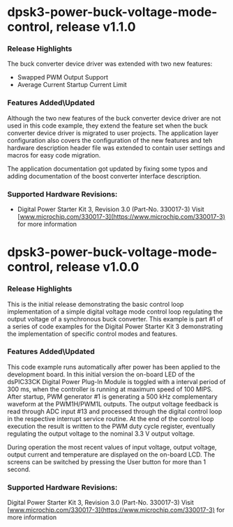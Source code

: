 # dpsk3-power-buck-voltage-mode-control, release v1.1.0

### Release Highlights
The buck converter device driver was extended with two new features:

- Swapped PWM Output Support
- Average Current Startup Current Limit

### Features Added\Updated
Although the two new features of the buck converter device driver are not used in this code example, they extend the feature set when the buck converter device driver is migrated to user projects.
The application layer configuration also covers the configuration of the new features and teh hardware description header file was extended to contain user settings and macros for easy code migration.

The application documentation got updated by fixing some typos and adding documentation of the boost converter interface description.

### Supported Hardware Revisions:

- Digital Power Starter Kit 3, Revision 3.0 (Part-No. 330017-3)
Visit [www.microchip.com/330017-3](https://www.microchip.com/330017-3) for more information


# dpsk3-power-buck-voltage-mode-control, release v1.0.0

### Release Highlights
This is the initial release demonstrating the basic control loop implementation of a simple digital voltage mode control loop regulating the output voltage of a synchronous buck converter.
This example is part #1 of a series of code examples for the Digital Power Starter Kit 3 demonstrating the implementation of specific control modes and features.

### Features Added\Updated
This code example runs automatically after power has been applied to the development board. In this initial version the on-board LED of the dsPIC33CK Digital Power Plug-In Module is toggled with a interval period of 300 ms, when the controller is running at maximum speed of 100 MIPS. After startup, PWM generator #1 is generating a 500 kHz complementary waveform at the PWM1H/PWM1L outputs. The output voltage feedback is read through ADC input #13 and processed through the digital control loop in the respective interrupt service routine. At the end of the control loop execution the result is written to the PWM duty cycle register, eventually regulating the output voltage to the nominal 3.3 V output voltage.

During operation the most recent values of input voltage, output voltage, output current and temperature are displayed on the on-board LCD. The screens can be switched by pressing the User button for more than 1 second.

### Supported Hardware Revisions:
Digital Power Starter Kit 3, Revision 3.0 (Part-No. 330017-3)
Visit [www.microchip.com/330017-3](https://www.microchip.com/330017-3) for more information